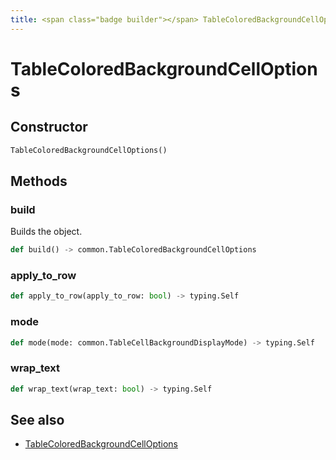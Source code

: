 ```yaml
---
title: <span class="badge builder"></span> TableColoredBackgroundCellOptions
---
```

# <span class="badge builder"></span> TableColoredBackgroundCellOptions

## Constructor

```python
TableColoredBackgroundCellOptions()
```
## Methods

### <span class="badge object-method"></span> build

Builds the object.

```python
def build() -> common.TableColoredBackgroundCellOptions
```

### <span class="badge object-method"></span> apply_to_row

```python
def apply_to_row(apply_to_row: bool) -> typing.Self
```

### <span class="badge object-method"></span> mode

```python
def mode(mode: common.TableCellBackgroundDisplayMode) -> typing.Self
```

### <span class="badge object-method"></span> wrap_text

```python
def wrap_text(wrap_text: bool) -> typing.Self
```

## See also

 * <span class="badge object-type-class"></span> [TableColoredBackgroundCellOptions](./object-TableColoredBackgroundCellOptions.md)
